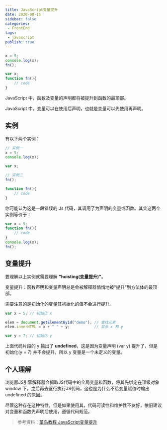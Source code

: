 ```yaml
---
title: JavaScript变量提升
date: 2020-08-16
sidebar: false
categories:
 - FrontEnd
tags:
 - javascript
publish: true
---
```




```js
x = 5;
console.log(x);
fn();

var x;
function fn(){
    // code
}
```

JavaScript 中，函数及变量的声明都将被提升到函数的最顶部。

JavaScript 中，变量可以在使用后声明，也就是变量可以先使用再声明。

<!-- more -->

## 实例

有以下两个实例：

```js
// 实例一
x = 5;
console.log(x);

var x;
```

```js
// 实例二
fn();

function fn(){
    // code
}
```



你可能认为这是一段错误的 Js 代码，其调用了为声明的变量或函数。其实这两个实例等价于：

```js
var x = 5;
function fn(){
    // code
}
console.log(x);
fn();
```



## 变量提升

要理解以上实例就需要理解 **"hoisting(变量提升)"**。

变量提升：函数声明和变量声明总是会被解释器悄悄地被"提升"到方法体的最顶部。



需要注意的是初始化的变量其初始化的值不会进行提升。

```js
var x = 5; // 初始化 x

elem = document.getElementById("demo"); // 查找元素
elem.innerHTML = x + " " + y;           // 显示 x 和 y

var y = 7; // 初始化 y
```

上面代码片段的 y 输出了 **undefined**，这是因为变量声明 (var y) 提升了，但是初始化(y = 7) 并不会提升，所以 y 变量是一个未定义的变量。





## 个人理解

浏览器JS引擎解释器会抓取JS代码中的全局变量和函数，将其先绑定在顶级对象 window 下，之后再去逐行执行JS代码，这也是为什么不给变量赋值时输出 undefined 的原因。

尽管这种存在这种特性，但是如果使用其，代码可读性和维护性不友好，依旧建议对变量和函数先声明后使用，遵循代码规范。





> 参考资料：[菜鸟教程 JavaScript变量提升](https://www.runoob.com/js/js-hoisting.html) 